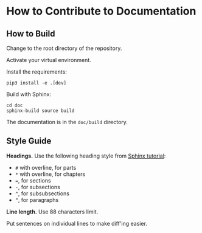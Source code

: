 # How to Contribute to Documentation

## How to Build

Change to the root directory of the repository.

Activate your virtual environment.

Install the requirements:

```
pip3 install -e .[dev]
```

Build with Sphinx:

```
cd doc
sphinx-build source build
```

The documentation is in the `doc/build` directory.

## Style Guide

**Headings.**
Use the following heading style from [Sphinx tutorial][sphinx-sections]:

[sphinx-sections]: https://www.sphinx-doc.org/en/master/usage/restructuredtext/basics.html#sections

* `#` with overline, for parts
* `*` with overline, for chapters
* `=`, for sections
* `-`, for subsections
* `^`, for subsubsections
* `“`, for paragraphs

**Line length.**
Use 88 characters limit.

Put sentences on individual lines to make diff'ing easier.